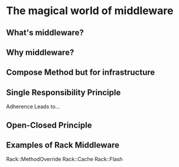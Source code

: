 # The magical world of middleware



## What's middleware?

## Why middleware?

## Compose Method but for infrastructure

## Single Responsibility Principle

Adherence Leads to...

## Open-Closed Principle

## Examples of Rack Middleware

Rack::MethodOverride
Rack::Cache
Rack::Flash